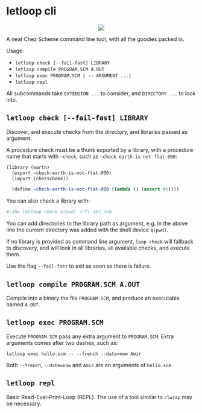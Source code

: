 # letloop cli

<div align=center>
  <img src="https://raw.githubusercontent.com/letloop/letloop-cli/main/letloop-logo-wide.png" />
</div>

A neat Chez Scheme command line tool, with all the goodies packed in.

Usage:

- `letloop check [--fail-fast] LIBRARY`
- `letloop compile PROGRAM.SCM A.OUT`
- `letloop exec PROGRAM.SCM [ -- ARGUMENT ...]`
- `letloop repl`

All subcommands take `EXTENSION ...` to consider, and `DIRECTORY ...`
to look into.

## `letloop check [--fail-fast] LIBRARY`

Discover, and execute checks from the directory, and libraries passed
as argument.

A procedure check must be a thunk exported by a library, with a
procedure name that starts with `~check`, such as
`~check-earth-is-not-flat-000`:

```scheme
(library (earth)
  (export ~check-earth-is-not-flat-000)
  (import (chezscheme))

  (define ~check-earth-is-not-flat-000 (lambda () (assert #t))))
```

You can also check a library with:

```sh
#;sh> letloop check $(pwd) srfi-167.scm
```

You can add directories to the library path as argument, e.g. in the
above line the current directory was added with the shell device
`$(pwd)`.

If no library is provided as command line argument, `loop check` will
fallback to discovery, and will look in all libraries, all available
checks, and execute them.

Use the flag `--fail-fast` to exit as soon as there is failure.

## `letloop compile PROGRAM.SCM A.OUT`

Compile into a binary the file `PROGRAM.SCM`, and produce an
executable named `A.OUT`.

## `letloop exec PROGRAM.SCM`

Execute `PROGRAM.SCM` pass any extra argument to `PROGRAM.SCM`. Extra
arguments comes after two dashes, such as:

```
letloop exec hello.scm -- --french --date=now Amir
```

Both `--french`, `--date=now` and `Amir` are an arguments of `hello.scm`.

## `letloop repl`

Basic Read-Eval-Print-Loop (REPL). The use of a tool similar to
`rlwrap` may be necessary.

